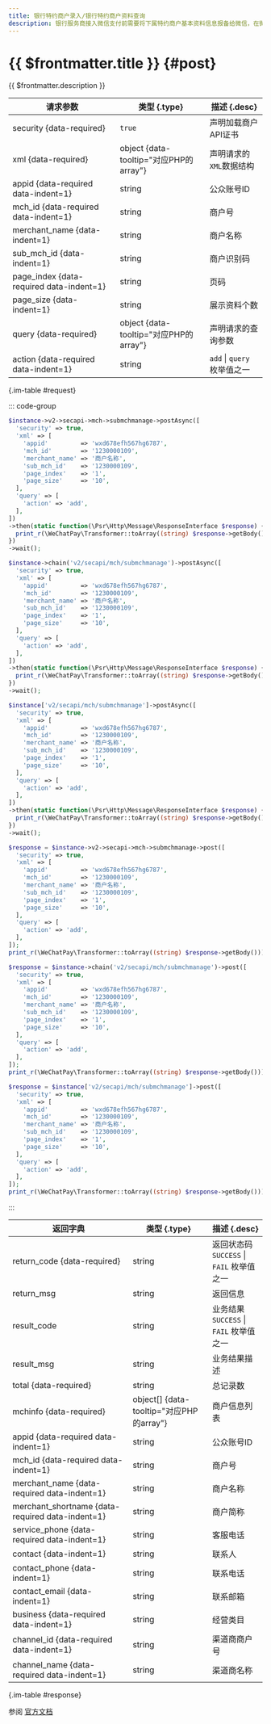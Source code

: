 ```yaml
---
title: 银行特约商户录入/银行特约商户资料查询
description: 银行服务商接入微信支付前需要将下属特约商户基本资料信息报备给微信，在微信支付侧生成特约商户识别码后方可提交微信支付。特约商户识别码是区分子商户交易、结算和清分的标志。提供给银行服务商报备后的商户查询。通过MCHID（识别码），返回商户全部资料信息。
---
```


# {{ $frontmatter.title }} {#post}

{{ $frontmatter.description }}

| 请求参数 | 类型 {.type} | 描述 {.desc}
| --- | --- | ---
| security {data-required} | `true` | 声明加载商户API证书
| xml {data-required} | object {data-tooltip="对应PHP的array"} | 声明请求的`XML`数据结构
| appid {data-required data-indent=1} | string | 公众账号ID
| mch_id {data-required data-indent=1} | string | 商户号
| merchant_name {data-indent=1} | string | 商户名称
| sub_mch_id {data-indent=1} | string | 商户识别码
| page_index {data-required data-indent=1} | string | 页码
| page_size {data-indent=1} | string | 展示资料个数
| query {data-required} | object {data-tooltip="对应PHP的array"} | 声明请求的查询参数
| action {data-required data-indent=1} | string | `add` \| `query` 枚举值之一

{.im-table #request}

::: code-group

```php [异步纯链式]
$instance->v2->secapi->mch->submchmanage->postAsync([
  'security' => true,
  'xml' => [
    'appid'         => 'wxd678efh567hg6787',
    'mch_id'        => '1230000109',
    'merchant_name' => '商户名称',
    'sub_mch_id'    => '1230000109',
    'page_index'    => '1',
    'page_size'     => '10',
  ],
  'query' => [
    'action' => 'add',
  ],
])
->then(static function(\Psr\Http\Message\ResponseInterface $response) {
  print_r(\WeChatPay\Transformer::toArray((string) $response->getBody()));
})
->wait();
```

```php [异步声明式]
$instance->chain('v2/secapi/mch/submchmanage')->postAsync([
  'security' => true,
  'xml' => [
    'appid'         => 'wxd678efh567hg6787',
    'mch_id'        => '1230000109',
    'merchant_name' => '商户名称',
    'sub_mch_id'    => '1230000109',
    'page_index'    => '1',
    'page_size'     => '10',
  ],
  'query' => [
    'action' => 'add',
  ],
])
->then(static function(\Psr\Http\Message\ResponseInterface $response) {
  print_r(\WeChatPay\Transformer::toArray((string) $response->getBody()));
})
->wait();
```

```php [异步属性式]
$instance['v2/secapi/mch/submchmanage']->postAsync([
  'security' => true,
  'xml' => [
    'appid'         => 'wxd678efh567hg6787',
    'mch_id'        => '1230000109',
    'merchant_name' => '商户名称',
    'sub_mch_id'    => '1230000109',
    'page_index'    => '1',
    'page_size'     => '10',
  ],
  'query' => [
    'action' => 'add',
  ],
])
->then(static function(\Psr\Http\Message\ResponseInterface $response) {
  print_r(\WeChatPay\Transformer::toArray((string) $response->getBody()));
})
->wait();
```

```php [同步纯链式]
$response = $instance->v2->secapi->mch->submchmanage->post([
  'security' => true,
  'xml' => [
    'appid'         => 'wxd678efh567hg6787',
    'mch_id'        => '1230000109',
    'merchant_name' => '商户名称',
    'sub_mch_id'    => '1230000109',
    'page_index'    => '1',
    'page_size'     => '10',
  ],
  'query' => [
    'action' => 'add',
  ],
]);
print_r(\WeChatPay\Transformer::toArray((string) $response->getBody()));
```

```php [同步声明式]
$response = $instance->chain('v2/secapi/mch/submchmanage')->post([
  'security' => true,
  'xml' => [
    'appid'         => 'wxd678efh567hg6787',
    'mch_id'        => '1230000109',
    'merchant_name' => '商户名称',
    'sub_mch_id'    => '1230000109',
    'page_index'    => '1',
    'page_size'     => '10',
  ],
  'query' => [
    'action' => 'add',
  ],
]);
print_r(\WeChatPay\Transformer::toArray((string) $response->getBody()));
```

```php [同步属性式]
$response = $instance['v2/secapi/mch/submchmanage']->post([
  'security' => true,
  'xml' => [
    'appid'         => 'wxd678efh567hg6787',
    'mch_id'        => '1230000109',
    'merchant_name' => '商户名称',
    'sub_mch_id'    => '1230000109',
    'page_index'    => '1',
    'page_size'     => '10',
  ],
  'query' => [
    'action' => 'add',
  ],
]);
print_r(\WeChatPay\Transformer::toArray((string) $response->getBody()));
```

:::

| 返回字典 | 类型 {.type} | 描述 {.desc}
| --- | --- | ---
| return_code {data-required} | string | 返回状态码<br/>`SUCCESS` \| `FAIL` 枚举值之一
| return_msg | string | 返回信息
| result_code | string | 业务结果<br/>`SUCCESS` \| `FAIL` 枚举值之一
| result_msg | string | 业务结果描述
| total {data-required} | string | 总记录数
| mchinfo {data-required} | object[] {data-tooltip="对应PHP的array"} | 商户信息列表
| appid {data-required data-indent=1} | string | 公众账号ID
| mch_id {data-required data-indent=1} | string | 商户号
| merchant_name {data-required data-indent=1} | string | 商户名称
| merchant_shortname {data-required data-indent=1} | string | 商户简称
| service_phone {data-required data-indent=1} | string | 客服电话
| contact {data-indent=1} | string | 联系人
| contact_phone {data-indent=1} | string | 联系电话
| contact_email {data-indent=1} | string | 联系邮箱
| business {data-required data-indent=1} | string | 经营类目
| channel_id {data-required data-indent=1} | string | 渠道商商户号
| channel_name {data-required data-indent=1} | string | 渠道商名称

{.im-table #response}

参阅 [官方文档](https://pay.weixin.qq.com/doc/v2/institution/4012194260)
